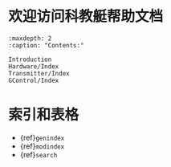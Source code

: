 [comment]: <> (XEducate documentation master file, created by
   sphinx-quickstart on Mon Jun 26 08:46:36 2023.
   You can adapt this file completely to your liking, but it should at least
   contain the root `toctree` directive.)

# 欢迎访问科教艇帮助文档

```{toctree}
:maxdepth: 2
:caption: "Contents:"

Introduction
Hardware/Index
Transmitter/Index
GControl/Index
```

# 索引和表格

* {ref}`genindex`
* {ref}`modindex`
* {ref}`search`
